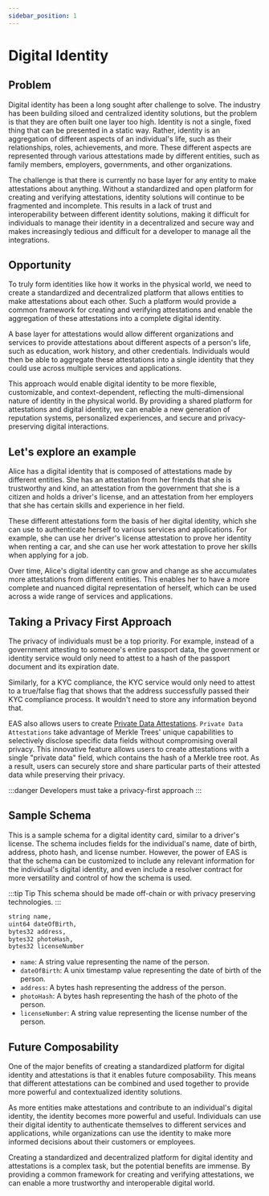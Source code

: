 ```yaml
---
sidebar_position: 1
---
```


# Digital Identity

## Problem
Digital identity has been a long sought after challenge to solve. The industry has been building siloed and centralized identity solutions, but the problem is that they are often built one layer too high. Identity is not a single, fixed thing that can be presented in a static way. Rather, identity is an aggregation of different aspects of an individual's life, such as their relationships, roles, achievements, and more. These different aspects are represented through various attestations made by different entities, such as family members, employers, governments, and other organizations.

The challenge is that there is currently no base layer for any entity to make attestations about anything. Without a standardized and open platform for creating and verifying attestations, identity solutions will continue to be fragmented and incomplete. This results in a lack of trust and interoperability between different identity solutions, making it difficult for individuals to manage their identity in a decentralized and secure way and makes increasingly tedious and difficult for a developer to manage all the integrations.

## Opportunity
To truly form identities like how it works in the physical world, we need to create a standardized and decentralized platform that allows entities to make attestations about each other. Such a platform would provide a common framework for creating and verifying attestations and enable the aggregation of these attestations into a complete digital identity.

A base layer for attestations would allow different organizations and services to provide attestations about different aspects of a person's life, such as education, work history, and other credentials. Individuals would then be able to aggregate these attestations into a single identity that they could use across multiple services and applications.

This approach would enable digital identity to be more flexible, customizable, and context-dependent, reflecting the multi-dimensional nature of identity in the physical world. By providing a shared platform for attestations and digital identity, we can enable a new generation of reputation systems, personalized experiences, and secure and privacy-preserving digital interactions.

## Let's explore an example
Alice has a digital identity that is composed of attestations made by different entities. She has an attestation from her friends that she is trustworthy and kind, an attestation from the government that she is a citizen and holds a driver's license, and an attestation from her employers that she has certain skills and experience in her field.

These different attestations form the basis of her digital identity, which she can use to authenticate herself to various services and applications. For example, she can use her driver's license attestation to prove her identity when renting a car, and she can use her work attestation to prove her skills when applying for a job.

Over time, Alice's digital identity can grow and change as she accumulates more attestations from different entities. This enables her to have a more complete and nuanced digital representation of herself, which can be used across a wide range of services and applications.

## Taking a Privacy First Approach
The privacy of individuals must be a top priority. For example, instead of a government attesting to someone's entire passport data, the government or identity service would only need to attest to a hash of the passport document and its expiration date. 

Similarly, for a KYC compliance, the KYC service would only need to attest to a true/false flag that shows that the address successfully passed their KYC compliance process. It wouldn't need to store any information beyond that.

EAS also allows users to create [Private Data Attestations](/docs/tutorials/private-data-attestations). `Private Data Attestations` take advantage of Merkle Trees' unique capabilities to selectively disclose specific data fields without compromising overall privacy. This innovative feature allows users to create attestations with a single "private data" field, which contains the hash of a Merkle tree root. As a result, users can securely store and share particular parts of their attested data while preserving their privacy.

:::danger Developers must take a privacy-first approach
:::

## Sample Schema
This is a sample schema for a digital identity card, similar to a driver's license. The schema includes fields for the individual's name, date of birth, address, photo hash, and license number. However, the power of EAS is that the schema can be customized to include any relevant information for the individual's digital identity, and even include a resolver contract for more versatility and control of how the schema is used.

:::tip Tip
This schema should be made off-chain or with privacy preserving technologies.
:::

```bash jsx
string name,
uint64 dateOfBirth,
bytes32 address,
bytes32 photoHash,
bytes32 licenseNumber
```
- `name`: A string value representing the name of the person.
- `dateOfBirth`: A unix timestamp value representing the date of birth of the person.
- `address`: A bytes hash representing the address of the person.
- `photoHash`: A bytes hash representing the hash of the photo of the person.
- `licenseNumber`: A string value representing the license number of the person.



## Future Composability
One of the major benefits of creating a standardized platform for digital identity and attestations is that it enables future composability. This means that different attestations can be combined and used together to provide more powerful and contextualized identity solutions.

As more entities make attestations and contribute to an individual's digital identity, the identity becomes more powerful and useful. Individuals can use their digital identity to authenticate themselves to different services and applications, while organizations can use the identity to make more informed decisions about their customers or employees.

Creating a standardized and decentralized platform for digital identity and attestations is a complex task, but the potential benefits are immense. By providing a common framework for creating and verifying attestations, we can enable a more trustworthy and interoperable digital world.
